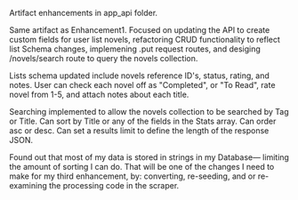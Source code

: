 Artifact enhancements in app_api folder.

Same artifact as Enhancement1. 
Focused on updating the API to create custom fields for user list novels, refactoring CRUD functionality to reflect list Schema changes, implemening .put request routes, and desiging /novels/search route to query the novels collection. 

Lists schema updated include novels reference ID's, status, rating, and notes. User can check each novel off as "Completed", or "To Read", rate novel from 1-5, and attach notes about each title. 

Searching implemented to allow the novels collection to be searched by Tag or Title. Can sort by Title or any of the fields in the Stats array. Can order asc or desc. Can set a results limit to define the length of the response JSON. 

Found out that most of my data is stored in strings in my Database— limiting the amount of sorting I can do. That will be one of the changes I need to make for my third enhancement, by: converting, re-seeding, and or re-examining the processing code in the scraper. 

